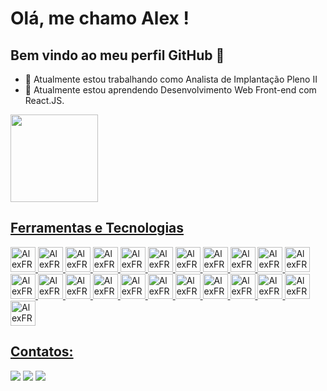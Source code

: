 # Olá, me chamo Alex ! 

## Bem vindo ao meu perfil GitHub 👋

- 🔭 Atualmente estou trabalhando como Analista de Implantação Pleno II
- 🌱 Atualmente estou aprendendo Desenvolvimento Web Front-end com React.JS.

<div>
  <a href="https://github.com/AlexFRSM13">
  <img loading="lazy" height="140em" src="https://github-readme-stats.vercel.app/api/top-langs/?username=AlexFRSM13&layout=compact&langs_count=7&theme=tokyonight"/>
</div>

## Ferramentas e Tecnologias

<div>
  <img src="https://cdn.jsdelivr.net/gh/devicons/devicon@latest/icons/html5/html5-original.svg" width="40" height="40" alt="AlexFRSM13 - HTML" />
  <img src="https://cdn.jsdelivr.net/gh/devicons/devicon@latest/icons/css3/css3-original.svg" width="40" height="40" alt="AlexFRSM13 - CSS" />
  <img src="https://cdn.jsdelivr.net/gh/devicons/devicon@latest/icons/javascript/javascript-original.svg" width="40" height="40" alt="AlexFRSM13 - JavaScript" />
  <img src="https://cdn.jsdelivr.net/gh/devicons/devicon@latest/icons/git/git-original.svg" width="40" height="40" alt="AlexFRSM13 - Git" />
  <img src="https://cdn.jsdelivr.net/gh/devicons/devicon@latest/icons/github/github-original.svg" width="40" height="40" alt="AlexFRSM13 - GitHub" />
  <img src="https://cdn.jsdelivr.net/gh/devicons/devicon@latest/icons/jquery/jquery-original.svg" width="40" height="40" alt="AlexFRSM13 - jQuery" />
  <img src="https://cdn.jsdelivr.net/gh/devicons/devicon@latest/icons/bootstrap/bootstrap-original.svg" width="40" height="40" alt="AlexFRSM13 - Bootstrap" />
  <img src="https://cdn.jsdelivr.net/gh/devicons/devicon@latest/icons/sass/sass-original.svg" width="40" height="40" alt="AlexFRSM13 - SASS" />
  <img src="https://cdn.jsdelivr.net/gh/devicons/devicon@latest/icons/gulp/gulp-plain.svg" width="40" height="40" alt="AlexFRSM13 - Gulp" />
  <img src="https://cdn.jsdelivr.net/gh/devicons/devicon@latest/icons/less/less-plain-wordmark.svg" width="40" height="40" alt="AlexFRSM13 - LESS" />
  <img src="https://cdn.jsdelivr.net/gh/devicons/devicon@latest/icons/grunt/grunt-original.svg" width="40" height="40" alt="AlexFRSM13 - Grunt" />
  <img src="https://cdn.jsdelivr.net/gh/devicons/devicon@latest/icons/typescript/typescript-original.svg" width="40" height="40" alt="AlexFRSM13 - TypeScript" />
  <img src="https://cdn.jsdelivr.net/gh/devicons/devicon@latest/icons/vuejs/vuejs-original.svg" width="40" height="40" alt="AlexFRSM13 - Vue.JS" />
  <img src="https://cdn.jsdelivr.net/gh/devicons/devicon@latest/icons/react/react-original.svg" width="40" height="40" alt="AlexFRSM13 - React.JS" />
  <img src="https://cdn.jsdelivr.net/gh/devicons/devicon@latest/icons/redux/redux-original.svg" width="40" height="40" alt="AlexFRSM13 - Redux" />
  <img src="https://cdn.jsdelivr.net/gh/devicons/devicon@latest/icons/vitejs/vitejs-original.svg" width="40" height="40" alt="AlexFRSM13 - Vite" />
  <img src="https://cdn.jsdelivr.net/gh/devicons/devicon@latest/icons/vitest/vitest-original.svg" width="40" height="40" alt="AlexFRSM13 - Vitest" />
  <img src="https://cdn.jsdelivr.net/gh/devicons/devicon@latest/icons/jest/jest-plain.svg" width="40" height="40" alt="AlexFRSM13 - Jest" />
  <img src="https://cdn.jsdelivr.net/gh/devicons/devicon@latest/icons/cypressio/cypressio-original.svg" width="40" height="40" alt="AlexFRSM13 - Cypress" />
  <img src="https://cdn.jsdelivr.net/gh/devicons/devicon@latest/icons/axios/axios-plain.svg" width="40" height="40" alt="AlexFRSM13 - Axios" />
  <img src="https://cdn.jsdelivr.net/gh/devicons/devicon@latest/icons/tailwindcss/tailwindcss-original.svg" width="40" height="40" alt="AlexFRSM13 - TailwindCSS" />
  <img src="https://cdn.jsdelivr.net/gh/devicons/devicon@latest/icons/nextjs/nextjs-original.svg" width="40" height="40" alt="AlexFRSM13 - Next.JS" />
  <img src="https://cdn.jsdelivr.net/gh/devicons/devicon@latest/icons/prisma/prisma-original.svg" width="40" height="40" alt="AlexFRSM13 - Prisma" />
</div>

## Contatos:

<div>
  <a href="https://instagram.com/alexfsm1304" target="_blank"><img loading="lazy" src="https://img.shields.io/badge/-Instagram-%23E4405F?style=for-the-badge&logo=instagram&logoColor=white" target="_blank"></a>
  <a href = "mailto:alexfernandorsm1304@gmail.com"><img loading="lazy" src="https://img.shields.io/badge/Gmail-D14836?style=for-the-badge&logo=gmail&logoColor=white" target="_blank"></a>
  <a href="https://www.linkedin.com/in/alex-fernando-0542aa279/" target="_blank"><img loading="lazy" src="https://img.shields.io/badge/-LinkedIn-%230077B5?style=for-the-badge&logo=linkedin&logoColor=white" target="_blank"></a>   
</div>

